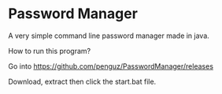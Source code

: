 # Password Manager
A very simple command line password manager made in java.

How to run this program?

Go into 
https://github.com/penguz/PasswordManager/releases

Download, extract then click the start.bat file.
